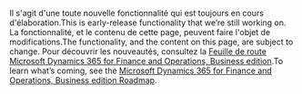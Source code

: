 <span data-ttu-id="8aec2-101">Il s'agit d'une toute nouvelle fonctionnalité qui est toujours en cours d'élaboration.</span><span class="sxs-lookup"><span data-stu-id="8aec2-101">This is early-release functionality that we’re still working on.</span></span> <span data-ttu-id="8aec2-102">La fonctionnalité, et le contenu de cette page, peuvent faire l'objet de modifications.</span><span class="sxs-lookup"><span data-stu-id="8aec2-102">The functionality, and the content on this page, are subject to change.</span></span> <span data-ttu-id="8aec2-103">Pour découvrir les nouveautés, consultez la [Feuille de route Microsoft Dynamics 365 for Finance and Operations, Business edition](https://go.microsoft.com/fwlink/?linkid=842139).</span><span class="sxs-lookup"><span data-stu-id="8aec2-103">To learn what’s coming, see the [Microsoft Dynamics 365 for Finance and Operations, Business edition Roadmap](https://go.microsoft.com/fwlink/?linkid=842139).</span></span>
